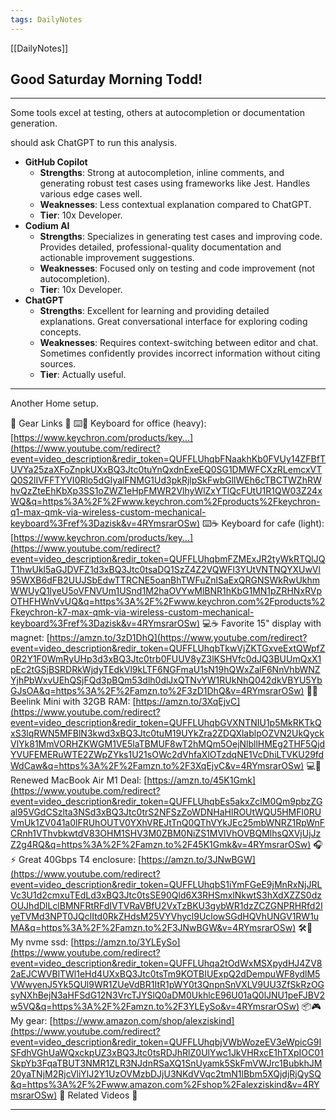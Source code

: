 ```yaml
---
tags: DailyNotes
---
```


[[DailyNotes]]

## Good  Saturday  Morning Todd!

----

Some tools excel at testing, others at autocompletion or documentation generation.

should ask ChatGPT to run this analysis.

- **GitHub Copilot**
    - **Strengths**: Strong at autocompletion, inline comments, and generating robust test cases using frameworks like Jest. Handles various edge cases well.
    - **Weaknesses**: Less contextual explanation compared to ChatGPT.
    - **Tier**: 10x Developer.
- **Codium AI**
    - **Strengths**: Specializes in generating test cases and improving code. Provides detailed, professional-quality documentation and actionable improvement suggestions.
    - **Weaknesses**: Focused only on testing and code improvement (not autocompletion).
    - **Tier**: 10x Developer.
- **ChatGPT**
	- **Strengths**: Excellent for learning and providing detailed explanations. Great conversational interface for exploring coding concepts.
	- **Weaknesses**: Requires context-switching between editor and chat. Sometimes confidently provides incorrect information without citing sources.
	- **Tier**: Actually useful.

----

Another Home setup.

🛒 Gear Links 🛒 ⌨️🏢 Keyboard for office (heavy): [https://www.keychron.com/products/key...](https://www.youtube.com/redirect?event=video_description&redir_token=QUFFLUhqbFNaakhKb0FVUy14ZFBfTUVYa25zaXFoZnpkUXxBQ3Jtc0tuYnQxdnExeEQ0SG1DMWFCXzRLemcxVTQ0S2lIVFFTYVI0Rlo5dGIyalFNMG1Ud3pkRjlpSkFwbGllWEh6cTBCTWZhRWhvQzZteEhKbXp3SS1oZWZ1eHpFMWR2VlhyWlZxYTlQcFUtU1R1QW03Z24xWQ&q=https%3A%2F%2Fwww.keychron.com%2Fproducts%2Fkeychron-q1-max-qmk-via-wireless-custom-mechanical-keyboard%3Fref%3Dazisk&v=4RYmsrarOSw) ⌨️☕ Keyboard for cafe (light): [https://www.keychron.com/products/key...](https://www.youtube.com/redirect?event=video_description&redir_token=QUFFLUhqbmFZMExJR2tyWkRTQlJQT1hwUkl5aGJDVFZ1d3xBQ3Jtc0tsaDQ1SzZ4Z2VQWFl3YUtVNTNQYXUwVl95WXB6dFB2UUJSbEdwTTRCNE5oanBhTWFuZnlSaExQRGNSWkRwUkhmWWUyQ1lyeU5oVFNVUm1USnd1M2haOVYwMlBNR1hKbG1MN1pZRHNxRVpOTHFHWnVvUQ&q=https%3A%2F%2Fwww.keychron.com%2Fproducts%2Fkeychron-k7-max-qmk-via-wireless-custom-mechanical-keyboard%3Fref%3Dazisk&v=4RYmsrarOSw) 💻☕ Favorite 15" display with magnet: [https://amzn.to/3zD1DhQ](https://www.youtube.com/redirect?event=video_description&redir_token=QUFFLUhqbTkwVjZKTGxveExtQWpfZ0R2Y1F0WmRyUHp3d3xBQ3Jtc0trb0FUUV8yZ3lKSHVfc0dJQ3BUUmQxX1pEc2tGSjBSRDRkWjdyTEdkVl9kLTF6NGFmaU1sN19hQWxZalF6NnVhbWNZYjhPbWxvUEhQSjFQd3pBQm53dlh0dlJxQTNvYW1RUkNhQ042dkVBYU5YbGJsOA&q=https%3A%2F%2Famzn.to%2F3zD1DhQ&v=4RYmsrarOSw) 🍏💥 Beelink Mini with 32GB RAM: [https://amzn.to/3XqEjvC](https://www.youtube.com/redirect?event=video_description&redir_token=QUFFLUhqbGVXNTNIU1p5MkRKTkQxS3lqRWN5MFBlN3kwd3xBQ3Jtc0tuM19UYkZra2ZDQXlablpOZVN2UkQyckVlYk81MmVORHZKWGM1VE5laTBMUF8wT2hMQm5OejNlbllHMEg2THF5QjdYVUFEMERuWTE2ZWpZYks1U21sOWc2dVhfaXlOTzdqNE1VcDhiLTVKU29fdWdCaw&q=https%3A%2F%2Famzn.to%2F3XqEjvC&v=4RYmsrarOSw) 💻🔄 Renewed MacBook Air M1 Deal: [https://amzn.to/45K1Gmk](https://www.youtube.com/redirect?event=video_description&redir_token=QUFFLUhqbEs5akxZclM0Qm9pbzZGal95VGdCSzlta3NSd3xBQ3Jtc0trS2NFSzZoWDNHaHlROUtWQU5HMFl0RUVmUk1ZV041a0lFRUhOUTV0YXhVREJtTnQ0QThVYkJEc25mbWNRZ1RpWnFCRnh1VThvbkwtdV83OHM1SHV3M0ZBM0NiZS1MVlVhOVBQMlhsQXVjUjJzZ2g4RQ&q=https%3A%2F%2Famzn.to%2F45K1Gmk&v=4RYmsrarOSw) 🎧⚡ Great 40Gbps T4 enclosure: [https://amzn.to/3JNwBGW](https://www.youtube.com/redirect?event=video_description&redir_token=QUFFLUhqbS1iYmFGeE9jMnRxNjJRLVc3U1d2cmxuTEdLd3xBQ3Jtc0tsSE90Qld6X3RHSmxlNkwtS3hXdXZZS0dzOUJhdDlLclBMNFRtRFdIVTVRaVBfU2VxTzBKU3gybWR1dzZCZGNPRHRfd2IyeTVMd3NPT0JQclItd0RkZHdsM25VYVhycl9UclowSGdHQVhUNGV1RW1uMA&q=https%3A%2F%2Famzn.to%2F3JNwBGW&v=4RYmsrarOSw) 🛠️🚀 My nvme ssd: [https://amzn.to/3YLEySo](https://www.youtube.com/redirect?event=video_description&redir_token=QUFFLUhqa2tOdWxMSXpydHJ4ZV82aEJCWVBlTWl1eHd4UXxBQ3Jtc0tsTm9KOTBIUExpQ2dDempuWF8ydlM5VWwyenJ5Yk5QUl9WR1ZUeVdBR1ItR1pWY0t3QnpnSnVXLV9UU3ZfSkRzOGsyNXhBejN3aHFSdG12N3VrcTJYSlQ0aDM0UkhlcE96U01aQ0lJNU1peFJBV2w5VQ&q=https%3A%2F%2Famzn.to%2F3YLEySo&v=4RYmsrarOSw) 📦🎮 My gear: [https://www.amazon.com/shop/alexziskind](https://www.youtube.com/redirect?event=video_description&redir_token=QUFFLUhqbjVWbWozeEV3eWpicG9ISFdhVGhUaWQxckpUZ3xBQ3Jtc0tsRDJhRlZ0UlYwc1JkVHRxcE1hTXpIOC01SkpYb3FqaTBUT3NMR1ZLR3NJdnRSaXQ1SnUyamk5SkFmVWJrc1BubkhJM20yaTNjM2RjcVliYlJ2Y1UzOVMzbDJjU3NKdVVqc2tmN1lBbm5XQjdjRjQySQ&q=https%3A%2F%2Fwww.amazon.com%2Fshop%2Falexziskind&v=4RYmsrarOSw) 🎥 Related Videos 🎥

----
